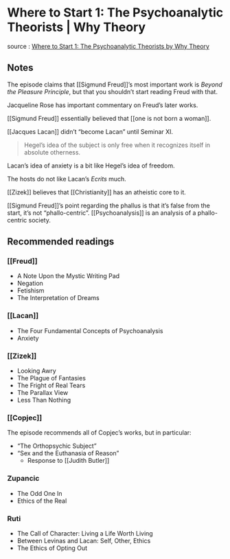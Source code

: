 # Where to Start 1: The Psychoanalytic Theorists | Why Theory

source
: [Where to Start 1: The Psychoanalytic Theorists by Why Theory](https://soundcloud.com/whytheory/where-to-start-where-not-to-start)


## Notes

The episode claims that [[Sigmund Freud]]&rsquo;s most important work is _Beyond the Pleasure Principle_, but that you shouldn&rsquo;t start reading Freud with that.

Jacqueline Rose has important commentary on Freud&rsquo;s later works.

[[Sigmund Freud]] essentially believed that [[one is not born a woman]].

[[Jacques Lacan]] didn&rsquo;t &ldquo;become Lacan&rdquo; until Seminar XI.

> Hegel&rsquo;s idea of the subject is only free when it recognizes itself in absolute otherness.

Lacan&rsquo;s idea of anxiety is a bit like Hegel&rsquo;s idea of freedom.

The hosts do not like Lacan&rsquo;s _Ecrits_ much.

[[Zizek]] believes that [[Christianity]] has an atheistic core to it.

[[Sigmund Freud]]&rsquo;s point regarding the phallus is that it&rsquo;s false from the start, it&rsquo;s not &ldquo;phallo-centric&rdquo;. [[Psychoanalysis]] is an analysis of a phallo-centric society.


## Recommended readings


### [[Freud]]

-   A Note Upon the Mystic Writing Pad
-   Negation
-   Fetishism
-   The Interpretation of Dreams


### [[Lacan]]

-   The Four Fundamental Concepts of Psychoanalysis
-   Anxiety


### [[Zizek]]

-   Looking Awry
-   The Plague of Fantasies
-   The Fright of Real Tears
-   The Parallax View
-   Less Than Nothing


### [[Copjec]]

The episode recommends all of Copjec&rsquo;s works, but in particular:

-   &ldquo;The Orthopsychic Subject&rdquo;
-   &ldquo;Sex and the Euthanasia of Reason&rdquo;
    -   Response to [[Judith Butler]]


### Zupancic

-   The Odd One In
-   Ethics of the Real


### Ruti

-   The Call of Character: Living a Life Worth Living
-   Between Levinas and Lacan: Self, Other, Ethics
-   The Ethics of Opting Out
